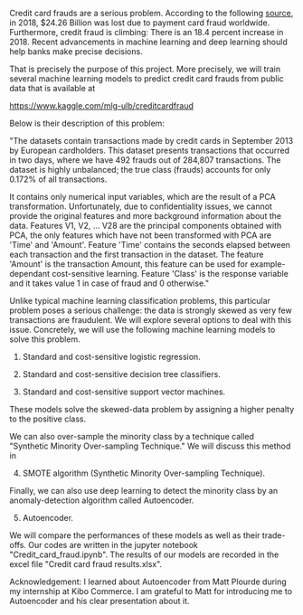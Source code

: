  
Credit card frauds are a serious problem. According to the following <a href="https://www.meetup.com/PyDataChi/events/271789356"> source, </a> in 2018, $24.26 Billion was lost due to payment card fraud worldwide. Furthermore, credit fraud is climbing: There is an 18.4 percent increase in 2018. Recent advancements in machine learning and deep learning should help banks make precise decisions. 

That is precisely the purpose of this project. More precisely, we will train several machine learning models to predict credit card frauds from public data that is available at
    
https://www.kaggle.com/mlg-ulb/creditcardfraud

Below is their description of this problem: 

"The datasets contain transactions made by credit cards in September 2013 by European cardholders.
This dataset presents transactions that occurred in two days, where we have 492 frauds out of 284,807 transactions. The dataset is highly unbalanced; the true class (frauds) accounts for only 0.172% of all transactions.

It contains only numerical input variables, which are the result of a PCA transformation. Unfortunately, due to confidentiality issues, we cannot provide the original features and more background information about the data. Features V1, V2, … V28 are the principal components obtained with PCA, the only features which have not been transformed with PCA are 'Time' and 'Amount'. Feature 'Time' contains the seconds elapsed between each transaction and the first transaction in the dataset. The feature 'Amount' is the transaction Amount, this feature can be used for example-dependant cost-sensitive learning. Feature 'Class' is the response variable and it takes value 1 in case of fraud and 0 otherwise."

Unlike typical machine learning classification problems, this particular problem poses a serious challenge: the data is strongly skewed as very few transactions are fraudulent. We will explore several options to deal with this issue. Concretely, we will use the following machine learning models to solve this problem. 

1. Standard and cost-sensitive logistic regression. 


2. Standard and cost-sensitive decision tree classifiers.


3. Standard and cost-sensitive support vector machines. 


These models solve the skewed-data problem by assigning a higher penalty to the positive class. 


We can also over-sample the minority class by a technique called "Synthetic Minority Over-sampling Technique."  We will discuss this method in

4. SMOTE algorithm (Synthetic Minority Over-sampling Technique). 

Finally, we can also use deep learning to detect the minority class by an anomaly-detection algorithm called Autoencoder. 

5. Autoencoder. 

We will compare the performances of these models as well as their trade-offs. Our codes are written in the jupyter notebook "Credit_card_fraud.ipynb". The results of our models are recorded in the excel file "Credit card fraud results.xlsx". 

Acknowledgement: I learned about Autoencoder from Matt Plourde during my internship at Kibo Commerce. I am grateful to Matt for introducing me to Autoencoder and his clear presentation about it.  


